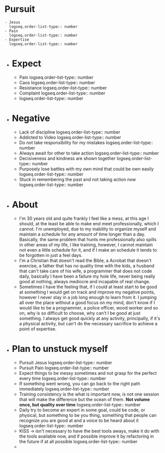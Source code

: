# Pursuit
	- Jesus
	  logseq.order-list-type:: number
	- Pain
	  logseq.order-list-type:: number
	- Expertise
	  logseq.order-list-type:: number
- # Expect
	- Pain 
	  logseq.order-list-type:: number
	- Caos
	  logseq.order-list-type:: number
	- Resistance
	  logseq.order-list-type:: number
	- Complaint
	  logseq.order-list-type:: number
	- logseq.order-list-type:: number
- # Negative
	- Lack of discipline
	  logseq.order-list-type:: number
	- Addicted to Video
	  logseq.order-list-type:: number
	- Do not take responsibility for my mistakes
	  logseq.order-list-type:: number
	- Always await for other to take action
	  logseq.order-list-type:: number
	- Decisiveness and kindness are shown together
	  logseq.order-list-type:: number
	- Purposely lose battles with my own mind that could be own easily
	  logseq.order-list-type:: number
	- Stuck in remembering the past and not taking action now
	  logseq.order-list-type:: number
- # About
	- I'm 30 years old and quite frankly I feel like a mess, at this age I should, at the least be able to make end meet professionally, which I cannot. I'm unemployed, due to my inability to organize myself and maintain a schedule for any amount of time longer than a day. Basically, the same problem that hunts me professionally also spills in other areas of my life, I like training, however, I cannot maintain not even a little schedule for it, and if I make an schedule it tends to be forgotten in just a feel days.
	- I'm a Christian that doesn't read the Bible, a Acrobat that doesn't exercise, a father that has no quality time with the kids, a husband that can't take care of his wife, a programmer that does not code daily, basically I have been a failure my hole life, never being really good at nothing, always mediocre and incapable of real change.
	- Sometimes I have the feeling that, if I could at least start to be good at something I would get on track and improve my negative points, however I never stay in a job long enough to learn from it. I jumping all over the place without a good focus on my mind, don't know if I would like to be a programmer, a police officer, wood worker and so on, why is so difficult to choose, why can't I be good at just something. I always get good quickly at any activity, principally, if it's a physical activity, but can't do the necessary sacrifice to achieve a point of expertise.
- # Plan to unstuck myself
	- Pursuit Jesus
	  logseq.order-list-type:: number
	- Pursuit Pain
	  logseq.order-list-type:: number
	- Expect things to be messy sometimes and not grasp for the perfect every time
	  logseq.order-list-type:: number
	- If something went wrong, you can go back to the right path immediately
	  logseq.order-list-type:: number
	- Training consistency is the what is important now, is not one session that will make the difference but the ocean of them. **Not volume once, but quality over time**
	  logseq.order-list-type:: number
	- Daily try to become an expert in some goal, could be code, or physical, but something to be you thing, something that people can recognize you are good at and a voice to be heard about it
	  logseq.order-list-type:: number
	- KISS -> isn't necessary to have the best tools aways, make it do with the tools available now, and if possible improve it by refactoring in the future if at all possible
	  logseq.order-list-type:: number
	-